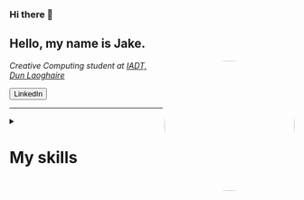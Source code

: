 ### Hi there 👋

<h2> Hello, my name is Jake.</h2>

<img align='right' style="border-radius:50%" src="https://avatars.githubusercontent.com/u/47800618?s=460&u=9b483eb7b0cb6bdabaf77ffe65806c42d6b43efd&v=4" width="230">

<p><em>Creative Computing student at <a href="http://www.iadt.ie/courses/creative-computing" target="_blank">IADT, Dun Laoghaire</a>
</em></p>

<a href="https://www.linkedin.com/in/jake-wb/"><button>LinkedIn</button></a>



***
<details>
  <summary><h1>My skills</summary>
  <table>
    <tr>
      <td>HTML</td>
      <td>CSS</td>
      <td>JavaScript</td>
      <td>PHP</td>
      <td>MySQL</td>
    </tr>
  </table>
</details>

